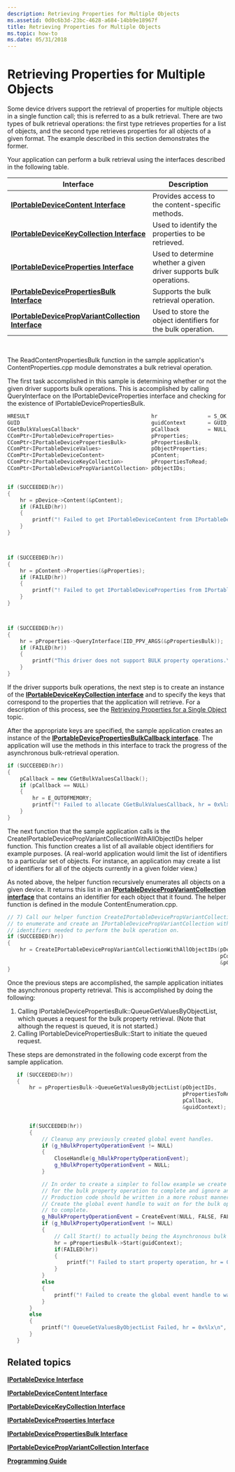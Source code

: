 ```yaml
---
description: Retrieving Properties for Multiple Objects
ms.assetid: 0d0c6b3d-23bc-4628-a684-14bb9e18967f
title: Retrieving Properties for Multiple Objects
ms.topic: how-to
ms.date: 05/31/2018
---
```


# Retrieving Properties for Multiple Objects

Some device drivers support the retrieval of properties for multiple objects in a single function call; this is referred to as a bulk retrieval. There are two types of bulk retrieval operations: the first type retrieves properties for a list of objects, and the second type retrieves properties for all objects of a given format. The example described in this section demonstrates the former.

Your application can perform a bulk retrieval using the interfaces described in the following table.



| Interface                                                                                      | Description                                                        |
|------------------------------------------------------------------------------------------------|--------------------------------------------------------------------|
| [**IPortableDeviceContent Interface**](/windows/desktop/api/portabledeviceapi/nn-portabledeviceapi-iportabledevicecontent)                             | Provides access to the content-specific methods.                   |
| [**IPortableDeviceKeyCollection Interface**](iportabledevicekeycollection.md)                 | Used to identify the properties to be retrieved.                   |
| [**IPortableDeviceProperties Interface**](/windows/desktop/api/portabledeviceapi/nn-portabledeviceapi-iportabledeviceproperties)                       | Used to determine whether a given driver supports bulk operations. |
| [**IPortableDevicePropertiesBulk Interface**](/windows/desktop/api/PortableDeviceApi/nn-portabledeviceapi-iportabledevicepropertiesbulk)               | Supports the bulk retrieval operation.                             |
| [**IPortableDevicePropVariantCollection Interface**](iportabledevicepropvariantcollection.md) | Used to store the object identifiers for the bulk operation.       |



 

The ReadContentPropertiesBulk function in the sample application's ContentProperties.cpp module demonstrates a bulk retrieval operation.

The first task accomplished in this sample is determining whether or not the given driver supports bulk operations. This is accomplished by calling QueryInterface on the IPortableDeviceProperties interface and checking for the existence of IPortableDevicePropertiesBulk.


```C++
HRESULT                                       hr                = S_OK;
GUID                                          guidContext       = GUID_NULL;
CGetBulkValuesCallback*                       pCallback         = NULL;
CComPtr<IPortableDeviceProperties>            pProperties;
CComPtr<IPortableDevicePropertiesBulk>        pPropertiesBulk;
CComPtr<IPortableDeviceValues>                pObjectProperties;
CComPtr<IPortableDeviceContent>               pContent;
CComPtr<IPortableDeviceKeyCollection>         pPropertiesToRead;
CComPtr<IPortableDevicePropVariantCollection> pObjectIDs;


if (SUCCEEDED(hr))
{
    hr = pDevice->Content(&pContent);
    if (FAILED(hr))
    {
        printf("! Failed to get IPortableDeviceContent from IPortableDevice, hr = 0x%lx\n",hr);
    }
}



if (SUCCEEDED(hr))
{
    hr = pContent->Properties(&pProperties);
    if (FAILED(hr))
    {
        printf("! Failed to get IPortableDeviceProperties from IPortableDevice, hr = 0x%lx\n",hr);
    }
}



if (SUCCEEDED(hr))
{
    hr = pProperties->QueryInterface(IID_PPV_ARGS(&pPropertiesBulk));
    if (FAILED(hr))
    {
        printf("This driver does not support BULK property operations.\n");
    }
}
```



If the driver supports bulk operations, the next step is to create an instance of the [**IPortableDeviceKeyCollection interface**](iportabledevicekeycollection.md) and to specify the keys that correspond to the properties that the application will retrieve. For a description of this process, see the [Retrieving Properties for a Single Object](retrieving-properties-for-a-single-object.md) topic.

After the appropriate keys are specified, the sample application creates an instance of the [**IPortableDevicePropertiesBulkCallback interface**](/windows/desktop/api/PortableDeviceApi/nn-portabledeviceapi-iportabledevicepropertiesbulk). The application will use the methods in this interface to track the progress of the asynchronous bulk-retrieval operation.


```C++
if (SUCCEEDED(hr))
{
    pCallback = new CGetBulkValuesCallback();
    if (pCallback == NULL)
    {
        hr = E_OUTOFMEMORY;
        printf("! Failed to allocate CGetBulkValuesCallback, hr = 0x%lx\n", hr);
    }
}
```



The next function that the sample application calls is the CreateIPortableDevicePropVariantCollectionWithAllObjectIDs helper function. This function creates a list of all available object identifiers for example purposes. (A real-world application would limit the list of identifiers to a particular set of objects. For instance, an application may create a list of identifiers for all of the objects currently in a given folder view.)

As noted above, the helper function recursively enumerates all objects on a given device. It returns this list in an [**IPortableDevicePropVariantCollection interface**](iportabledevicepropvariantcollection.md) that contains an identifier for each object that it found. The helper function is defined in the module ContentEnumeration.cpp.


```C++
// 7) Call our helper function CreateIPortableDevicePropVariantCollectionWithAllObjectIDs
// to enumerate and create an IPortableDevicePropVariantCollection with the object
// identifiers needed to perform the bulk operation on.
if (SUCCEEDED(hr))
{
    hr = CreateIPortableDevicePropVariantCollectionWithAllObjectIDs(pDevice,
                                                                    pContent,
                                                                    &pObjectIDs);
}
```



Once the previous steps are accomplished, the sample application initiates the asynchronous property retrieval. This is accomplished by doing the following:

1.  Calling IPortableDevicePropertiesBulk::QueueGetValuesByObjectList, which queues a request for the bulk property retrieval. (Note that although the request is queued, it is not started.)
2.  Calling IPortableDevicePropertiesBulk::Start to initiate the queued request.

These steps are demonstrated in the following code excerpt from the sample application.


```C++
   if (SUCCEEDED(hr))
   {
       hr = pPropertiesBulk->QueueGetValuesByObjectList(pObjectIDs,
                                                        pPropertiesToRead,
                                                        pCallback,
                                                        &guidContext);


       if(SUCCEEDED(hr))
       {
           // Cleanup any previously created global event handles.
           if (g_hBulkPropertyOperationEvent != NULL)
           {
               CloseHandle(g_hBulkPropertyOperationEvent);
               g_hBulkPropertyOperationEvent = NULL;
           }

           // In order to create a simpler to follow example we create and wait infinitly
           // for the bulk property operation to complete and ignore any errors.
           // Production code should be written in a more robust manner.
           // Create the global event handle to wait on for the bulk operation
           // to complete.
           g_hBulkPropertyOperationEvent = CreateEvent(NULL, FALSE, FALSE, NULL);
           if (g_hBulkPropertyOperationEvent != NULL)
           {
               // Call Start() to actually being the Asynchronous bulk operation.
               hr = pPropertiesBulk->Start(guidContext);
               if(FAILED(hr))
               {
                   printf("! Failed to start property operation, hr = 0x%lx\n", hr);
               }
           }
           else
           {
               printf("! Failed to create the global event handle to wait on for the bulk operation. Aborting operation.\n");
           }
       }
       else
       {
           printf("! QueueGetValuesByObjectList Failed, hr = 0x%lx\n", hr);
       }
   }
```



## Related topics

<dl> <dt>

[**IPortableDevice Interface**](/windows/desktop/api/PortableDeviceApi/nn-portabledeviceapi-iportabledevice)
</dt> <dt>

[**IPortableDeviceContent Interface**](/windows/desktop/api/portabledeviceapi/nn-portabledeviceapi-iportabledevicecontent)
</dt> <dt>

[**IPortableDeviceKeyCollection Interface**](iportabledevicekeycollection.md)
</dt> <dt>

[**IPortableDeviceProperties Interface**](/windows/desktop/api/portabledeviceapi/nn-portabledeviceapi-iportabledeviceproperties)
</dt> <dt>

[**IPortableDevicePropertiesBulk Interface**](/windows/desktop/api/PortableDeviceApi/nn-portabledeviceapi-iportabledevicepropertiesbulk)
</dt> <dt>

[**IPortableDevicePropVariantCollection Interface**](iportabledevicepropvariantcollection.md)
</dt> <dt>

[**Programming Guide**](programming-guide.md)
</dt> </dl>

 

 



